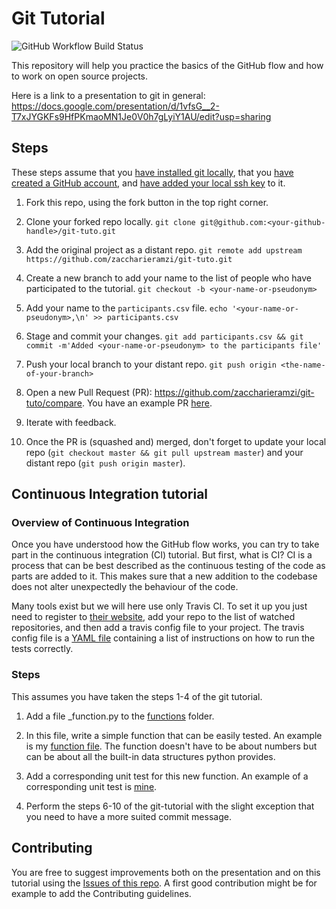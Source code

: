 # Git Tutorial

![GitHub Workflow Build Status](https://github.com/zaccharieramzi/git-tuto/workflows/Continuous%20testing/badge.svg)

This repository will help you practice the basics of the GitHub flow and how to work on open source projects.

Here is a link to a presentation to git in general: https://docs.google.com/presentation/d/1vfsG__2-T7xJYGKFs9HfPKmaoMN1Je0V0h7gLyiY1AU/edit?usp=sharing

## Steps
These steps assume that you [have installed git locally](https://www.atlassian.com/fr/git/tutorials/install-git), that you [have created a GitHub account](https://github.com/join), and [have added your local ssh key](https://help.github.com/en/enterprise/2.15/user/articles/adding-a-new-ssh-key-to-your-github-account) to it.

1. Fork this repo, using the fork button in the top right corner.

2. Clone your forked repo locally. `git clone git@github.com:<your-github-handle>/git-tuto.git`

3. Add the original project as a distant repo. `git remote add upstream https://github.com/zaccharieramzi/git-tuto.git`

4. Create a new branch to add your name to the list of people who have participated to the tutorial. `git checkout -b <your-name-or-pseudonym>`

5. Add your name to the `participants.csv` file. `echo '<your-name-or-pseudonym>,\n' >> participants.csv`

6. Stage and commit your changes. `git add participants.csv && git commit -m'Added <your-name-or-pseudonym> to the participants file'`

7. Push your local branch to your distant repo. `git push origin <the-name-of-your-branch>`

8. Open a new Pull Request (PR): https://github.com/zaccharieramzi/git-tuto/compare. You have an example PR [here](https://github.com/zaccharieramzi/git-tuto/pull/1).

9. Iterate with feedback.

10. Once the PR is (squashed and) merged, don't forget to update your local repo (`git checkout master && git pull upstream master`) and your distant repo (`git push origin master`).

## Continuous Integration tutorial

### Overview of Continuous Integration
Once you have understood how the GitHub flow works, you can try to take part in the continuous integration (CI) tutorial.
But first, what is CI?
CI is a process that can be best described as the continuous testing of the code as parts are added to it.
This makes sure that a new addition to the codebase does not alter unexpectedly the behaviour of the code.

Many tools exist but we will here use only Travis CI.
To set it up you just need to register to [their website](https://travis-ci.com/), add your repo to the list of watched repositories, and then add a travis config file to your project.
The travis config file is a [YAML file](.travis.yml) containing a list of instructions on how to run the tests correctly.

### Steps
This assumes you have taken the steps 1-4 of the git tutorial.

1. Add a file <your-name>_function.py to the [functions](ci_tutorial/simple_functions) folder.

2. In this file, write a simple function that can be easily tested.
An example is my [function file](ci_tutorial/simple_functions/zac_function.py).
The function doesn't have to be about numbers but can be about all the built-in data structures python provides.

3. Add a corresponding unit test for this new function.
An example of a corresponding unit test is [mine](ci_tutorial/tests/simple_functions_test/zac_function_test.py).

4. Perform the steps 6-10 of the git-tutorial with the slight exception that you need to have a more suited commit message.

## Contributing

You are free to suggest improvements both on the presentation and on this tutorial using the [Issues of this repo](https://github.com/zaccharieramzi/git-tuto/issues?q=is%3Aissue+is%3Aopen+sort%3Aupdated-desc).
A first good contribution might be for example to add the Contributing guidelines.


